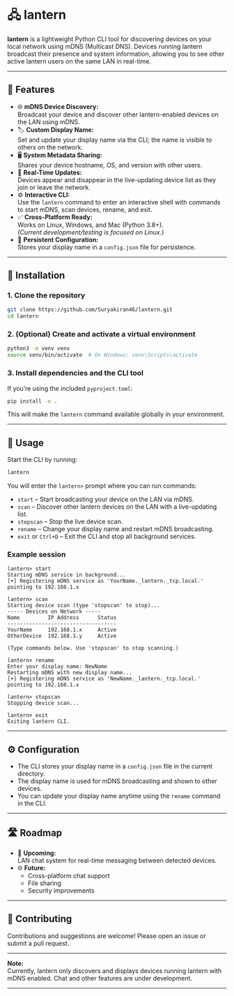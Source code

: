 
# 🖧 lantern

**lantern** is a lightweight Python CLI tool for discovering devices on your local network using mDNS (Multicast DNS). Devices running lantern broadcast their presence and system information, allowing you to see other active lantern users on the same LAN in real-time.

---

## 🚀 Features

- 🌐 **mDNS Device Discovery:**  
  Broadcast your device and discover other lantern-enabled devices on the LAN using mDNS.
- 🏷️ **Custom Display Name:**  
  Set and update your display name via the CLI; the name is visible to others on the network.
- 🖥️ **System Metadata Sharing:**  
  Shares your device hostname, OS, and version with other users.
- 🔄 **Real-Time Updates:**  
  Devices appear and disappear in the live-updating device list as they join or leave the network.
- ⚙️ **Interactive CLI:**  
  Use the `lantern` command to enter an interactive shell with commands to start mDNS, scan devices, rename, and exit.
- ✅ **Cross-Platform Ready:**  
  Works on Linux, Windows, and Mac (Python 3.8+).  
  *(Current development/testing is focused on Linux.)*
- 💾 **Persistent Configuration:**  
  Stores your display name in a `config.json` file for persistence.

---

## 🔧 Installation

### 1. Clone the repository

```bash
git clone https://github.com/Suryakiran46/lantern.git
cd lantern
```

### 2. (Optional) Create and activate a virtual environment

```bash
python3 -m venv venv
source venv/bin/activate  # On Windows: venv\Scripts\activate
```

### 3. Install dependencies and the CLI tool

If you’re using the included `pyproject.toml`:

```bash
pip install -e .
```

This will make the `lantern` command available globally in your environment.

---

## 🧪 Usage

Start the CLI by running:

```bash
lantern
```

You will enter the `lantern>` prompt where you can run commands:

- `start` – Start broadcasting your device on the LAN via mDNS.
- `scan` – Discover other lantern devices on the LAN with a live-updating list.
- `stopscan` – Stop the live device scan.
- `rename` – Change your display name and restart mDNS broadcasting.
- `exit` or `Ctrl+D` – Exit the CLI and stop all background services.

### Example session

```
lantern> start
Starting mDNS service in background...
[+] Registering mDNS service as 'YourName._lantern._tcp.local.' pointing to 192.168.1.x

lantern> scan
Starting device scan (type 'stopscan' to stop)...
----- Devices on Network -----
Name         IP Address      Status
-----------------------------------
YourName     192.168.1.x     Active
OtherDevice  192.168.1.y     Active

(Type commands below. Use 'stopscan' to stop scanning.)

lantern> rename
Enter your display name: NewName
Restarting mDNS with new display name...
[+] Registering mDNS service as 'NewName._lantern._tcp.local.' pointing to 192.168.1.x

lantern> stopscan
Stopping device scan...

lantern> exit
Exiting lantern CLI.
```

---

## ⚙️ Configuration

- The CLI stores your display name in a `config.json` file in the current directory.
- The display name is used for mDNS broadcasting and shown to other devices.
- You can update your display name anytime using the `rename` command in the CLI.

---

## 🛣️ Roadmap

- 💬 **Upcoming:**  
  LAN chat system for real-time messaging between detected devices.
- 🌐 **Future:**  
  - Cross-platform chat support  
  - File sharing  
  - Security improvements

---

## 🤝 Contributing

Contributions and suggestions are welcome! Please open an issue or submit a pull request.

---

**Note:**  
Currently, lantern only discovers and displays devices running lantern with mDNS enabled. Chat and other features are under development.

---